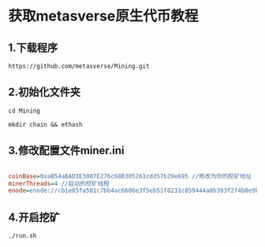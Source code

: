 
# 获取metasverse原生代币教程


## 1.下载程序

``
https://github.com/metasverse/Mining.git
``

## 2.初始化文件夹
``
cd Mining
``

``
mkdir chain && ethash
``

## 3.修改配置文件miner.ini


```ini

coinBase=0xaB54aBAD3E3087E276c68B305261cdd57b29e695 //修改为你的挖矿地址
minerThreads=4 //启动的挖矿线程
enode=enode://cb1e85fa581c7bb4ac6606e3f5eb51f8231c859444a8b393f2f4b8e9b1533abf9c0bf5b2bb2c9bc78468aac855718f9faab81ea8fe6ea0112bf2aa81021d2f63@106.52.241.128:8087

```

## 4.开启挖矿
``
./run.sh
``
